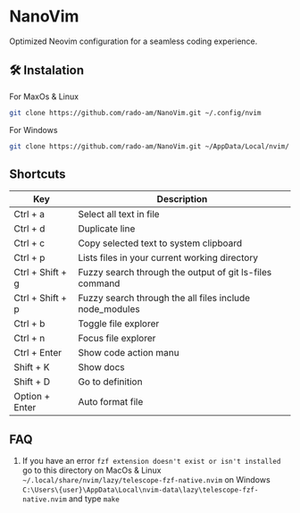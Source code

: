 # NanoVim
Optimized Neovim configuration for a seamless coding experience.

## 🛠️ Instalation

For MaxOs & Linux
```bash
git clone https://github.com/rado-am/NanoVim.git ~/.config/nvim
```

For Windows
```bash
git clone https://github.com/rado-am/NanoVim.git ~/AppData/Local/nvim/
```

## Shortcuts

| Key | Description |
| ------ | ------ |
| Ctrl + a | Select all text in file |
| Ctrl + d | Duplicate line |
| Ctrl + c | Copy selected text to system clipboard |
| Ctrl + p | Lists files in your current working directory |
| Ctrl + Shift + g | Fuzzy search through the output of git ls-files command |
| Ctrl + Shift + p | Fuzzy search through the all files include node_modules |
| Ctrl + b | Toggle file explorer |
| Ctrl + n | Focus file explorer |
| Ctrl + Enter | Show code action manu |
| Shift + K | Show docs |
| Shift + D | Go to definition |
| Option + Enter | Auto format file |

## FAQ
1. If you have an error `fzf extension doesn't exist or isn't installed` go to this directory
on MacOs & Linux
`~/.local/share/nvim/lazy/telescope-fzf-native.nvim`
on Windows
`C:\Users\{user}\AppData\Local\nvim-data\lazy\telescope-fzf-native.nvim`
and type `make`
